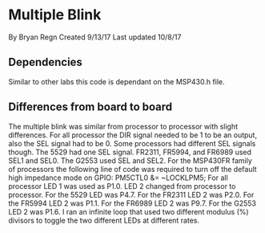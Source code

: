 # Multiple Blink
By Bryan Regn
Created 9/13/17
Last updated 10/8/17

## Dependencies
Similar to other labs this code is dependant on the MSP430.h file. 

## Differences from board to board 
The multiple blink was similar from processor to processor with slight differences. 
For all processor the DIR signal needed to be 1 to be an output, also the SEL signal had to be 0.
Some processors had different SEL signals though. The 5529 had one SEL signal. FR2311, FR5994, and FR6989 used SEL1 and SEL0. The G2553 used SEL and SEL2.
For the MSP430FR family of processors the following line of code was required to turn off the default high impedance mode on GPIO: PM5CTL0 &= ~LOCKLPM5;
For all processor LED 1 was used as P1.0. LED 2 changed from processor to processor. 
For the 5529 LED was P4.7. For the FR2311 LED 2 was P2.0. For the FR5994 LED 2 was P1.1. For the FR6989 LED 2 was P9.7. For the G2553 LED 2 was P1.6.
I ran an infinite loop that used two different modulus (%) divisors to toggle the two different LEDs at different rates.  